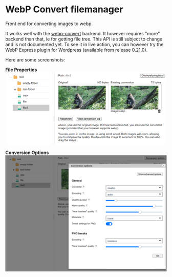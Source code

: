 # WebP Convert filemanager
Front end for converting images to webp.

It works well with the [webp-convert](https://github.com/rosell-dk/webp-convert) backend. It however requires "more" backend than that, ie for getting file tree. This API is still subject to change and is not documented yet. To see it in live action, you can however try the WebP Express plugin for Wordpress (available from release 0.21.0).

Here are some screenshots:

**File Properties**
![File Properties](https://raw.githubusercontent.com/rosell-dk/webp-convert-filemanager/master/docs/wcfm-screenshot1.png)

**Conversion Options**
![Conversion options](https://raw.githubusercontent.com/rosell-dk/webp-convert-filemanager/master/docs/wcfm-screenshot2.png)
